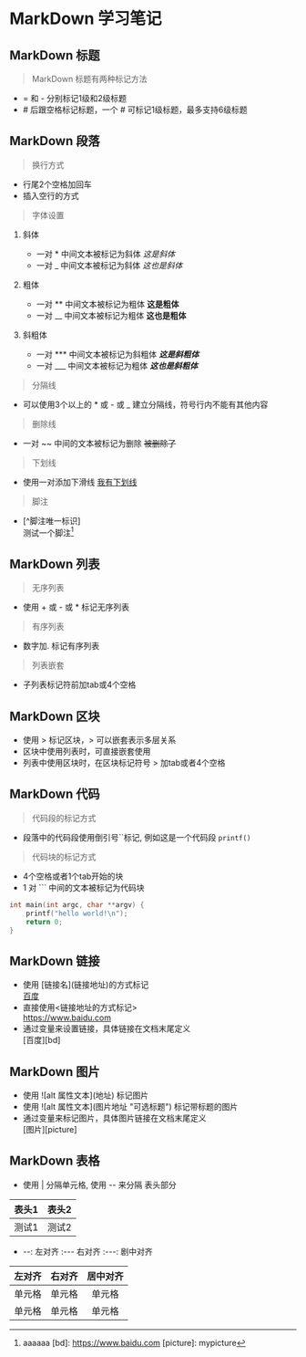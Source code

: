 # MarkDown 学习笔记

## MarkDown 标题  
> MarkDown 标题有两种标记方法  
+ = 和 - 分别标记1级和2级标题        
+ \# 后跟空格标记标题，一个 # 可标记1级标题，最多支持6级标题  


## MarkDown 段落
> 换行方式
+ 行尾2个空格加回车  
+ 插入空行的方式
> 字体设置
1. 斜体  
    + 一对 * 中间文本被标记为斜体 *这是斜体*
    + 一对 _ 中间文本被标记为斜体 _这也是斜体_
2. 粗体
    + 一对 ** 中间文本被标记为粗体 **这是粗体**
    + 一对 __ 中间文本被标记为粗体 __这也是粗体__

3. 斜粗体
    + 一对 *** 中间文本被标记为斜粗体 ***这是斜粗体***
    + 一对 ___ 中间文本被标记为粗体 ___这也是斜粗体___
> 分隔线  
+ 可以使用3个以上的  * 或 - 或 _ 建立分隔线，符号行内不能有其他内容
> 删除线
+ 一对 ~~  中间的文本被标记为删除 ~~被删除了~~
> 下划线
+ 使用一对<u></u>添加下滑线 <u>我有下划线</u>
> 脚注
+ [^脚注唯一标识]  
测试一个脚注[^1]  


## MarkDown 列表
> 无序列表
+ 使用 + 或 - 或 * 标记无序列表
> 有序列表
+ 数字加. 标记有序列表
> 列表嵌套
+ 子列表标记符前加tab或4个空格


## MarkDown 区块
+ 使用 > 标记区块，> 可以嵌套表示多层关系
+ 区块中使用列表时，可直接嵌套使用
+ 列表中使用区块时，在区块标记符号 > 加tab或者4个空格


## MarkDown 代码
> 代码段的标记方式  
+ 段落中的代码段使用倒引号``标记, 例如这是一个代码段 `printf()`  
> 代码块的标记方式
+ 4个空格或者1个tab开始的块  
+ 1 对 ``` 中间的文本被标记为代码块
``` C++
int main(int argc, char **argv) {
    printf("hello world!\n");
    return 0;
}
```


## MarkDown 链接
+ 使用 \[链接名\](链接地址)的方式标记  
[百度](https://www.baidu.com)
+ 直接使用<链接地址的方式标记>  
<https://www.baidu.com>
+ 通过变量来设置链接，具体链接在文档末尾定义  
[百度][bd]


## MarkDown 图片
+ 使用 !\[alt 属性文本\](地址) 标记图片
+ 使用 !\[alt 属性文本\](图片地址 "可选标题") 标记带标题的图片
+ 通过变量来标记图片，具体图片链接在文档末尾定义  
[图片][picture]


## MarkDown 表格
+ 使用 | 分隔单元格, 使用 -- 来分隔 表头部分  

| 表头1|表头2|  
|----|-----|  
|测试1|测试2|

+ --: 左对齐 :--- 右对齐 :---: 剧中对齐  

| 左对齐 | 右对齐 | 居中对齐 |
| :-----| ----: | :----: |
| 单元格 | 单元格 | 单元格 |
| 单元格 | 单元格 | 单元格 |

[^1]: aaaaaa
[bd]: https://www.baidu.com
[picture]: mypicture